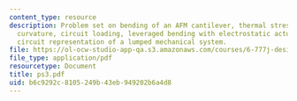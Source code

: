 ```yaml
---
content_type: resource
description: Problem set on bending of an AFM cantilever, thermal stress induced wafer
  curvature, circuit loading, leveraged bending with electrostatic actuation, and
  circuit representation of a lumped mechanical system.
file: https://ol-ocw-studio-app-qa.s3.amazonaws.com/courses/6-777j-design-and-fabrication-of-microelectromechanical-devices-spring-2007/b6c9292c8105249b43eb949202b6a4d8_ps3.pdf
file_type: application/pdf
resourcetype: Document
title: ps3.pdf
uid: b6c9292c-8105-249b-43eb-949202b6a4d8
---
```

